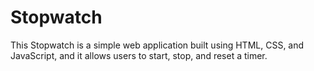 # Stopwatch
This Stopwatch is a simple web application built using HTML, CSS, and JavaScript, and it allows users to start, stop, and reset a timer.
